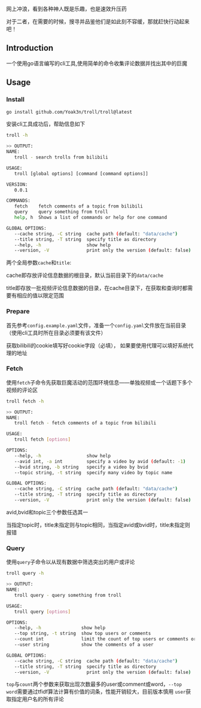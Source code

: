 网上冲浪，看到各种神人既是乐趣，也是速效升压药

对于二者，在需要的时候，搜寻并品鉴他们是如此刻不容缓，那就赶快行动起来吧！

## Introduction

一个使用go语言编写的cli工具,使用简单的命令收集评论数据并找出其中的巨魔



## Usage

### Install
```bash
go install github.com/Yoak3n/troll/troll@latest
```
安装cli工具成功后，帮助信息如下
```bash
troll -h

>> OUTPUT:
NAME:
   troll - search trolls from bilibili

USAGE:
   troll [global options] [command [command options]]

VERSION:
   0.0.1

COMMANDS:
   fetch    fetch comments of a topic from bilibili
   query    query something from troll
   help, h  Shows a list of commands or help for one command

GLOBAL OPTIONS:
   --cache string, -C string  cache path (default: "data/cache")
   --title string, -T string  specify title as directory
   --help, -h                 show help
   --version, -V              print only the version (default: false)
```
两个全局参数`cache`和`title`:

cache即存放评论信息数据的根目录，默认当前目录下的`data/cache`

title即存放一批视频评论信息数据的目录，在cache目录下，在获取和查询时都需要有相应的值以限定范围


### Prepare
首先参考`config.example.yaml`文件，准备一个`config.yaml`文件放在当前目录（使用cli工具时所在目录必须要有该文件）

获取bilibili的cookie填写好cookie字段（必填）， 如果要使用代理可以填好系统代理的地址

### Fetch
使用`fetch`子命令先获取巨魔活动的范围环境信息——单独视频或一个话题下多个视频的评论区
```bash
troll fetch -h

>> OUTPUT:
NAME:
   troll fetch - fetch comments of a topic from bilibili

USAGE:
   troll fetch [options]

OPTIONS:
   --help, -h                 show help
   --avid int, -a int         specify a video by avid (default: -1)
   --bvid string, -b string   specify a video by bvid
   --topic string, -t string  specify many video by topic name

GLOBAL OPTIONS:
   --cache string, -C string  cache path (default: "data/cache")
   --title string, -T string  specify title as directory
   --version, -V              print only the version (default: false)
```
avid,bvid和topic三个参数任选其一

当指定topic时，title未指定则与topic相同，当指定avid或bvid时，title未指定则报错

### Query
使用`query`子命令以从现有数据中筛选突出的用户或评论
```bash
troll query -h

>> OUTPUT:
NAME:
   troll query - query something from troll

USAGE:
   troll query [options]

OPTIONS:
   --help, -h               show help
   --top string, -t string  show top users or comments
   --count int              limit the count of top users or comments or words  (default: 10)
   --user string            show the comments of a user

GLOBAL OPTIONS:
   --cache string, -C string  cache path (default: "data/cache")
   --title string, -T string  specify title as directory
   --version, -V              print only the version (default: false)
```
`top`与`count`两个参数来获取出现次数最多的user或comment或word，`--top word`需要通过tfidf算法计算有价值的词条，性能开销较大，目前版本慎用
`user`获取指定用户名的所有评论

